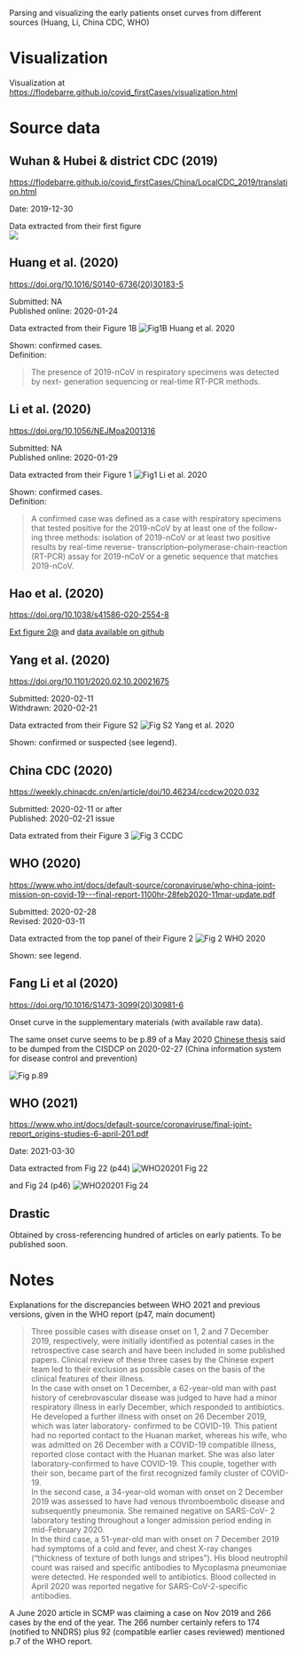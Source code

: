 Parsing and visualizing the early patients onset curves from different sources (Huang, Li, China CDC, WHO)

# Visualization

Visualization at <https://flodebarre.github.io/covid_firstCases/visualization.html>  

# Source data

## Wuhan & Hubei & district CDC (2019)


<https://flodebarre.github.io/covid_firstCases/China/LocalCDC_2019/translation.html>

Date: 2019-12-30  

Data extracted from their first figure  
![](China/LocalCDC_2019/figure.png)


## Huang et al. (2020)

<https://doi.org/10.1016/S0140-6736(20)30183-5>

Submitted: NA  
Published online: 2020-01-24  

Data extracted from their Figure 1B
![Fig1B Huang et al. 2020](China/Huang-etal_2020/Screenshot_Huang.png)

Shown: confirmed cases.  
Definition:  
> The presence of 2019-nCoV in respiratory specimens was detected by next- generation sequencing or real-time RT-PCR methods.

## Li et al. (2020)

<https://doi.org/10.1056/NEJMoa2001316>

Submitted: NA   
Published online: 2020-01-29  

Data extracted from their Figure 1
![Fig1 Li et al. 2020](China/Li-etal_2020/Screenshot_Li.png)

Shown: confirmed cases.  
Definition:  
> A confirmed case was defined as a case with respiratory specimens that tested positive for the 2019-nCoV by at least one of the follow- ing three methods: isolation of 2019-nCoV or at least two positive results by real-time reverse- transcription–polymerase-chain-reaction (RT-PCR) assay for 2019-nCoV or a genetic sequence that matches 2019-nCoV.

## Hao et al. (2020)

<https://doi.org/10.1038/s41586-020-2554-8>

[Ext figure 2@](https://www.nature.com/articles/s41586-020-2554-8/figures/5) and [data available on github](https://github.com/chaolongwang/SAPHIRE/blob/master/data/Covid19CasesWH.csv)

## Yang et al. (2020)

<https://doi.org/10.1101/2020.02.10.20021675>

Submitted: 2020-02-11   
Withdrawn: 2020-02-21  

Data extracted from their Figure S2
![Fig S2 Yang et al. 2020](China/Yang-etal_2020/FigS2.png)

Shown: confirmed or suspected (see legend).

## China CDC (2020)

<https://weekly.chinacdc.cn/en/article/doi/10.46234/ccdcw2020.032>

Submitted: 2020-02-11 or after  
Published: 2020-02-21 issue

Data extrated from their Figure 3
![Fig 3 CCDC](China/CCDC_2020/CCDC2020_fullFig3.jpg)


## WHO (2020)

<https://www.who.int/docs/default-source/coronaviruse/who-china-joint-mission-on-covid-19---final-report-1100hr-28feb2020-11mar-update.pdf>

Submitted: 2020-02-28  
Revised: 2020-03-11  

Data extracted from the top panel of their Figure 2
![Fig 2 WHO 2020](China/WHO_2020/Screenshot_WHO2020_withLegend.png)

Shown: see legend.

## Fang Li et al (2020)

<https://doi.org/10.1016/S1473-3099(20)30981-6>

Onset curve in the supplementary materials (with available raw data).

The same onset curve seems to be p.89 of a May 2020 [Chinese thesis](https://www.doc88.com/p-19629219677484.html) said to be dumped from the CISDCP on 2020-02-27 (China information system for disease control and prevention)

![Fig p.89](China/FangLi-etal_2021/img.png)

## WHO (2021)

<https://www.who.int/docs/default-source/coronaviruse/final-joint-report_origins-studies-6-april-201.pdf>

Date: 2021-03-30

Data extracted from Fig 22 (p44)
![WHO20201 Fig 22](China/WHO_2021/Screenshot_WHO2021_fig22.png)

and Fig 24 (p46)
![WHO20201 Fig 24](China/WHO_2021/Screenshot_WHO2021_fig24.png)


## Drastic

Obtained by cross-referencing hundred of articles on early patients. To be published soon.

# Notes

Explanations for the discrepancies between WHO 2021 and previous versions, given in the WHO report (p47, main document)

> Three possible cases with disease onset on 1, 2 and 7 December 2019, respectively, were initially identified as potential cases in the retrospective case search and have been included in some published papers. Clinical review of these three cases by the Chinese expert team led to their exclusion as possible cases on the basis of the clinical features of their illness.  
> In the case with onset on 1 December, a 62-year-old man with past history of cerebrovascular disease was judged to have had a minor respiratory illness in early December, which responded to antibiotics. He developed a further illness with onset on 26 December 2019, which was later laboratory- confirmed to be COVID-19. This patient had no reported contact to the Huanan market, whereas his wife, who was admitted on 26 December with a COVID-19 compatible illness, reported close contact with the Huanan market. She was also later laboratory-confirmed to have COVID-19. This couple, together with their son, became part of the first recognized family cluster of COVID-19.  
> In the second case, a 34-year-old woman with onset on 2 December 2019 was assessed to have had venous thromboembolic disease and subsequently pneumonia. She remained negative on SARS-CoV- 2 laboratory testing throughout a longer admission period ending in mid-February 2020.  
> In the third case, a 51-year-old man with onset on 7 December 2019 had symptoms of a cold and fever, and chest X-ray changes (“thickness of texture of both lungs and stripes”). His blood neutrophil count was raised and specific antibodies to Mycoplasma pneumoniae were detected. He responded well to antibiotics. Blood collected in April 2020 was reported negative for SARS-CoV-2-specific
antibodies.

A June 2020 article in SCMP was claiming a case on Nov 2019 and 266 cases by the end of the year. The 266 number certainly refers to 174 (notified to NNDRS) plus 92 (compatible earlier cases reviewed) mentioned p.7 of the WHO report.
